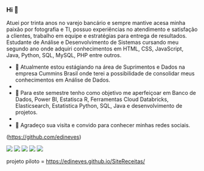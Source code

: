 ### Hi 👋
   Atuei por trinta anos no varejo bancário e sempre mantive acesa minha paixão por fotografia e TI, possuo experiências no atendimento e satisfação a clientes, trabalho em equipe e estratégias para entrega de resultados. 
   Estudante de Análise e Desenvolvimento de Sistemas cursando meu segundo ano onde adquiri conhecimentos em HTML, CSS, JavaScript, Java, Python, SQL, MySQL, PHP entre outros.
 
- 🔭 Atualmente estou estágiando na área de Suprimentos e Dados na empresa Cummins Brasil onde terei a possibilidade de consolidar meus conhecimentos em Análise de Dados.
- 
- 🌱 Para este semestre tenho como objetivo me aperfeiçoar em Banco de Dados, Power BI, Estatisca R, Ferramentas Cloud Databricks, Elasticsearch, Estatistica Python, SQL, Java e desenvolvimento de projetos.
- 
- 🤝 Agradeço sua visita e convido para conhecer minhas redes sociais. 


(https://github.com/edineves)

 [<img src="https://img.shields.io/badge/twitter-%231DA1F2.svg?&style=for-the-badge&logo=twitter&logoColor=white" />](https://twitter.com/USERNAME) [<img src="https://img.shields.io/badge/medium-%2312100E.svg?&style=for-the-badge&logo=medium&logoColor=white" />](https://medium.com/@edineves) [<img src="https://img.shields.io/badge/linkedin-%230077B5.svg?&style=for-the-badge&logo=linkedin&logoColor=white" />](https://www.linkedin.com/in/edison-neves-406150131/) [<img src = "https://img.shields.io/badge/instagram-%23E4405F.svg?&style=for-the-badge&logo=instagram&logoColor=white">](https://www.instagram.com/edinesoa/) [<img src = "https://img.shields.io/badge/facebook-%231877F2.svg?&style=for-the-badge&logo=facebook&logoColor=white">](https://www.facebook.com/people/Edison-Soares/100000779448471/)


projeto piloto =  https://edineves.github.io/SiteReceitas/

